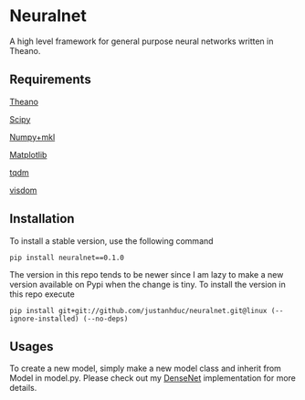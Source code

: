 # Neuralnet

A high level framework for general purpose neural networks written in Theano.

## Requirements

[Theano](http://deeplearning.net/software/theano/)

[Scipy](https://www.scipy.org/install.html) 

[Numpy+mkl](http://www.lfd.uci.edu/~gohlke/pythonlibs/#numpy)

[Matplotlib](https://matplotlib.org/)

[tqdm](https://github.com/tqdm/tqdm)

[visdom](https://github.com/facebookresearch/visdom)


## Installation
To install a stable version, use the following command

```
pip install neuralnet==0.1.0
```

The version in this repo tends to be newer since I am lazy to make a new version available on Pypi when the change is tiny. To install the version in this repo execute

```
pip install git+git://github.com/justanhduc/neuralnet.git@linux (--ignore-installed) (--no-deps)
```

## Usages
To create a new model, simply make a new model class and inherit from Model in model.py. Please check out my [DenseNet](https://github.com/justanhduc/densenet) implementation for more details.
